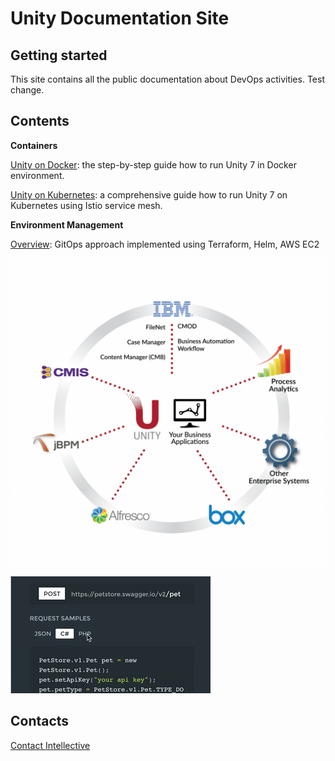 # Unity Documentation Site

## Getting started
This site contains all the public documentation about DevOps activities.
Test change.
## Contents

**Containers**

[Unity on Docker](./unity/unity-on-docker.md): the step-by-step guide how to run Unity 7 in Docker environment.

[Unity on Kubernetes](./unity/unity-on-kubernetes.md): a comprehensive guide how to run Unity 7 on Kubernetes using Istio service mesh.

**Environment Management**

[Overview](./envmgmt/overview.md): GitOps approach implemented using Terraform, Helm, AWS EC2

![image-png](./Business-Applications-Web-Updated-1-1024x1000.png)

![image-gif](./code-samples-demo.gif)

## Contacts

[Contact Intellective](https://www.intellective.com/contact-us/)
